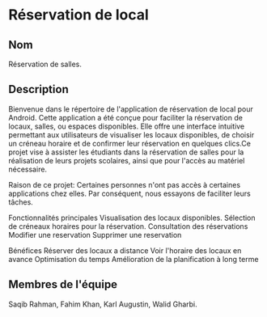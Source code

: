 # Réservation de local





## Nom
Réservation de salles.

## Description
Bienvenue dans le répertoire de l'application de réservation de local pour Android. Cette application a été conçue pour faciliter la réservation de locaux, salles, ou espaces disponibles. Elle offre une interface intuitive permettant aux utilisateurs de visualiser les locaux disponibles, de choisir un créneau horaire et de confirmer leur réservation en quelques clics.Ce projet vise à assister les étudiants dans la réservation de salles pour la réalisation de leurs projets scolaires, ainsi que pour l'accès au matériel nécessaire.

Raison de ce projet: Certaines personnes n'ont pas accès à certaines applications chez elles. Par conséquent, nous essayons de faciliter leurs tâches.

Fonctionnalités principales
Visualisation des locaux disponibles.
Sélection de créneaux horaires pour la réservation.
Consultation des réservations
Modifier une reservation
Supprimer une reservation


Bénéfices
Réserver des locaux a distance
Voir l'horaire des locaux en avance
Optimisation du temps
Amélioration de la planification à long terme



## Membres de l'équipe
Saqib Rahman,
Fahim Khan,
Karl Augustin,
Walid Gharbi.

